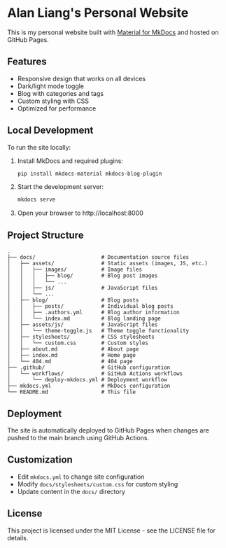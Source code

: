 # Alan Liang's Personal Website

This is my personal website built with [Material for MkDocs](https://squidfunk.github.io/mkdocs-material/) and hosted on GitHub Pages.

## Features

- Responsive design that works on all devices
- Dark/light mode toggle
- Blog with categories and tags
- Custom styling with CSS
- Optimized for performance

## Local Development

To run the site locally:

1. Install MkDocs and required plugins:
   ```bash
   pip install mkdocs-material mkdocs-blog-plugin
   ```

2. Start the development server:
   ```bash
   mkdocs serve
   ```

3. Open your browser to http://localhost:8000

## Project Structure

```
.
├── docs/                     # Documentation source files
│   ├── assets/               # Static assets (images, JS, etc.)
│   │   ├── images/           # Image files
│   │   │   ├── blog/         # Blog post images
│   │   │   └── ...
│   │   ├── js/               # JavaScript files
│   │   └── ...
│   ├── blog/                 # Blog posts
│   │   ├── posts/            # Individual blog posts
│   │   ├── .authors.yml      # Blog author information
│   │   └── index.md          # Blog landing page
│   ├── assets/js/            # JavaScript files
│   │   └── theme-toggle.js   # Theme toggle functionality
│   ├── stylesheets/          # CSS stylesheets
│   │   └── custom.css        # Custom styles
│   ├── about.md              # About page
│   ├── index.md              # Home page
│   └── 404.md                # 404 page
├── .github/                  # GitHub configuration
│   └── workflows/            # GitHub Actions workflows
│       └── deploy-mkdocs.yml # Deployment workflow
├── mkdocs.yml                # MkDocs configuration
└── README.md                 # This file
```

## Deployment

The site is automatically deployed to GitHub Pages when changes are pushed to the main branch using GitHub Actions.

## Customization

- Edit `mkdocs.yml` to change site configuration
- Modify `docs/stylesheets/custom.css` for custom styling
- Update content in the `docs/` directory

## License

This project is licensed under the MIT License - see the LICENSE file for details.